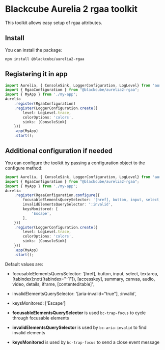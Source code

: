 # Blackcube Aurelia 2 rgaa toolkit

This toolkit allows easy setup of rgaa attributes.

## Install

You can install the package:

```shell
npm install @blackcube/aurelia2-rgaa
```

## Registering it in app

```typescript
import Aurelia, { ConsoleSink, LoggerConfiguration, LogLevel} from 'aurelia';
import { RgaaConfiguration } from "@blackcube/aurelia2-rgaa";
import { MyApp } from './my-app';
Aurelia
    .register(RgaaConfiguration)
    .register(LoggerConfiguration.create({
        level: LogLevel.trace,
        colorOptions: 'colors',
        sinks: [ConsoleSink]
    }))
    .app(MyApp)
    .start();
```

## Additional configuration if needed

You can configure the toolkit by passing a configuration object to the configure method:

```typescript
import Aurelia, { ConsoleSink, LoggerConfiguration, LogLevel} from 'aurelia';
import { RgaaConfiguration } from "@blackcube/aurelia2-rgaa";
import { MyApp } from './my-app';
Aurelia
    .register(RgaaConfiguration.configure({
        focusableElementsQuerySelector: '[href], button, input, select, textarea, [tabindex]:not([tabindex="-1"]',
        invalidElementsQuerySelector: ':invalid',
        keysMonitored: [
            'Escape',
        ],
    }))
    .register(LoggerConfiguration.create({
        level: LogLevel.trace,
        colorOptions: 'colors',
        sinks: [ConsoleSink]
    }))
    .app(MyApp)
    .start();
```

Default values are:

- focusableElementsQuerySelector: '[href], button, input, select, textarea, [tabindex]:not([tabindex="-1"]), [accesskey], summary, canvas, audio, video, details, iframe, [contenteditable]',
- invalidElementsQuerySelector: '[aria-invalid="true"], :invalid',
- keysMonitored: ['Escape']

- **focusableElementsQuerySelector** is used `bc-trap-focus` to cycle through focusable elements
- **invalidElementsQuerySelector** is used by `bc-aria-invalid` to find invalid elements
- **keysMonitored** is used by `bc-trap-focus` to send a close event message